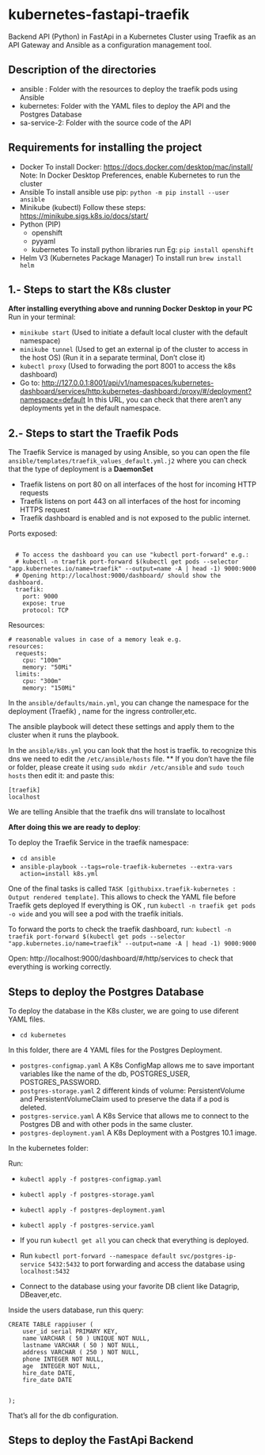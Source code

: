 # kubernetes-fastapi-traefik

Backend API (Python) in FastApi in a Kubernetes Cluster using Traefik as an API Gateway and Ansible as a configuration management tool.


## Description of the directories

- ansible : Folder with the resources to deploy the traefik pods using Ansible
- kubernetes: Folder with the YAML files to deploy the API and the Postgres Database
- sa-service-2: Folder with the source code of the API


## Requirements for installing the project

- Docker
To install Docker: https://docs.docker.com/desktop/mac/install/
Note: In Docker Desktop Preferences, enable Kubernetes to run the cluster
- Ansible 
To install ansible use pip: `python -m pip install --user ansible`
- Minikube (kubectl)
Follow these steps: https://minikube.sigs.k8s.io/docs/start/
- Python (PIP)
  -  openshift
  -  pyyaml
  -  kubernetes
To install python libraries run Eg: `pip install openshift`
- Helm V3 (Kubernetes Package Manager)
To install run `brew install helm`

## 1.- Steps to start the K8s cluster

**After installing everything above and running Docker Desktop in your PC**
 Run in your terminal:
 - `minikube start` (Used to initiate a default local cluster with the default namespace)
 - `minikube tunnel` (Used to get an external ip of the cluster to access in the host OS) (Run it in a separate terminal, Don’t close it)
 - `kubectl proxy` (Used to forwading the port 8001 to access the k8s dashboard)  
 - Go to: http://127.0.0.1:8001/api/v1/namespaces/kubernetes-dashboard/services/http:kubernetes-dashboard:/proxy/#/deployment?namespace=default
 In this URL, you can check that there aren’t any deployments yet in the default namespace.
 
## 2.- Steps to start the Traefik Pods

The Traefik Service is managed by using Ansible, so you can open the file `ansible/templates/traefik_values_default.yml.j2` where you can check that the type
of deployment is a **DaemonSet**


- Traefik listens on port 80 on all interfaces of the host for incoming HTTP requests
- Traefik listens on port 443 on all interfaces of the host for incoming HTTPS request
- Traefik dashboard is enabled and is not exposed to the public internet.

Ports exposed:

```ports:
  
  # To access the dashboard you can use "kubectl port-forward" e.g.:
  # kubectl -n traefik port-forward $(kubectl get pods --selector "app.kubernetes.io/name=traefik" --output=name -A | head -1) 9000:9000
  # Opening http://localhost:9000/dashboard/ should show the dashboard.
  traefik:
    port: 9000
    expose: true
    protocol: TCP
```

Resources:

```11# CPU and RAM resource limits. These settings should also be set to
# reasonable values in case of a memory leak e.g.
resources:
  requests:
    cpu: "100m"
    memory: "50Mi"
  limits:
    cpu: "300m"
    memory: "150Mi"
 ```
    
 In the `ansible/defaults/main.yml`, you can change the namespace for the deployment (Traefik) , name for the ingress controller,etc.
 
 The ansible playbook will detect these settings and apply them to the cluster when it runs the playbook.
 
 In the `ansible/k8s.yml` you can look that the host is traefik. to recognize this dns we need to edit the `/etc/ansible/hosts` file.
 ** If you don’t have the file or folder, please create it using `sudo mkdir /etc/ansible` and `sudo touch hosts` then edit it:
 and paste this:
 
 ```
 [traefik]
 localhost
 
 ```
  
 We are telling Ansible that the traefik dns will translate to localhost
  
 **After doing this we are ready to deploy**:
 
 To deploy the Traefik Service in the traefik namespace:
 
 -  `cd ansible`
 -  `ansible-playbook --tags=role-traefik-kubernetes --extra-vars action=install k8s.yml`
 
 One of the final tasks is called `TASK [githubixx.traefik-kubernetes : Output rendered template]`. This allows to check the YAML file before Traefik gets deployed
 If everything is OK , run `kubectl -n traefik get pods -o wide` and you will see a pod with the traefik initials.
 
 To forward the ports to check the traefik dashboard, run:
 `kubectl -n traefik port-forward $(kubectl get pods --selector "app.kubernetes.io/name=traefik" --output=name -A | head -1) 9000:9000`
 
 Open:
 http://localhost:9000/dashboard/#/http/services to check that everything is working correctly.
 
 ## Steps to deploy the Postgres Database
 
 To deploy the database in the K8s cluster, we are going to use diferent YAML files.
 
- `cd kubernetes`
 
 In this folder, there are 4 YAML files for the Postgres Deployment.
 
- `postgres-configmap.yaml`  A K8s ConfigMap allows me to save important variables like the name of the db, POSTGRES_USER, POSTGRES_PASSWORD.
- `postgres-storage.yaml`  2 different kinds of volume: PersistentVolume and PersistentVolumeClaim used to preserve the data if a pod is deleted.
- `postgres-service.yaml` A K8s Service that allows me to connect to the Postgres DB and with other pods in the same cluster.
- `postgres-deployment.yaml` A K8s Deployment with a Postgres 10.1 image.
 
 In the kubernetes folder:
 
 Run:
 
- `kubectl apply -f postgres-configmap.yaml`
- `kubectl apply -f postgres-storage.yaml`
- `kubectl apply -f postgres-deployment.yaml`
- `kubectl apply -f postgres-service.yaml`

- If you run `kubectl get all` you can check that everything is deployed.
- Run `kubectl port-forward --namespace default svc/postgres-ip-service 5432:5432` to port forwarding and access the database using `localhost:5432`
- Connect to the database using your favorite DB client like Datagrip, DBeaver,etc.

Inside the users database, run this query:

```
CREATE TABLE rappiuser (
	user_id serial PRIMARY KEY,
	name VARCHAR ( 50 ) UNIQUE NOT NULL,
	lastname VARCHAR ( 50 ) NOT NULL,
	address VARCHAR ( 250 ) NOT NULL,
	phone INTEGER NOT NULL,
	age  INTEGER NOT NULL,
	hire_date DATE,
	fire_date DATE


);

```

That’s all for the db configuration.

## Steps to deploy the FastApi Backend

 
 
